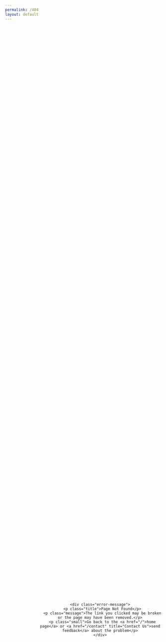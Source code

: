 ```yaml
---
permalink: /404
layout: default
---
```


  <div class="error-message-container">

    <div class="error-message">
      <p class="title">Page Not Found</p>
      <p class="message">The link you clicked may be broken or the page may have been removed.</p>
      <p class="small">Go back to the <a href="/">home page</a> or <a href="/contact" title="Contact Us">send feedback</a> about the problem</p>
    </div>

  </div>


  <script src="//use.typekit.net/tdi5ghm.js" async=""></script>
  <script type="text/javascript">
    (function(d) {
      var config = {
          kitId: 'tdi5ghm',
          scriptTimeout: 3000
        },
        h = d.documentElement,
        t = setTimeout(function() {
          h.className = h.className.replace(/\bwf-loading\b/g, "") + " wf-inactive";
        }, config.scriptTimeout),
        tk = d.createElement("script"),
        f = false,
        s = d.getElementsByTagName("script")[0],
        a;
      h.className += " wf-loading";
      tk.src = '//use.typekit.net/' + config.kitId + '.js';
      tk.async = true;
      tk.onload = tk.onreadystatechange = function() {
        a = this.readyState;
        if (f || a && a != "complete" && a != "loaded") return;
        f = true;
        clearTimeout(t);
        try {
          Typekit.load(config)
        } catch (e) {}
      };
      s.parentNode.insertBefore(tk, s)
    })(document);
  </script>

  <link href="//fonts.googleapis.com/css?family=Open+Sans:300" rel="stylesheet" type="text/css">

  <style>
    .small,
    .title {
      letter-spacing: 1px;
      text-transform: uppercase
    }

    body,
    html {
      width: 100%;
      height: 100%
    }

    body {
      background: url(https://s3.amazonaws.com/www.invisionapp.com/assets/img/wallpapers/404.jpg) center center no-repeat fixed;
      background-size: cover;
      -webkit-font-smoothing: antialiased;
      margin: 0;
      display: table;
      vertical-align: middle
    }

    body a {
      color: #f36;
      text-decoration: none
    }

    body a:hover {
      color: #f42156
    }

    .error-message-container {
      position: relative;
      display: table-cell;
      vertical-align: middle;
      width: 100%;
      text-align: center
    }

    .error-message {
      max-width: 510px;
      margin: 0 auto;
      padding: 100px 20px 30px
    }

    .title {
      font: 600 45px/1.5em brandon-grotesque, sans-serif;
      color: #3b4450;
      margin-top: -240px;
      margin-bottom: 5px
    }

    .message {
      font: 300 30px/1.5em "Open Sans", open-sans, sans-serif;
      color: #fff
    }

    .small {
      font: 600 12px/1.5em brandon-grotesque, sans-serif;
      color: #747c83
    }

    @media(max-width:475px) {
      .title {
        font-size: 35px
      }

      .message {
        font-size: 20px
      }

      .small {
        width: 300px;
        margin-left: auto;
        margin-right: auto
      }
    }

    @media(max-height:750px) {
      .title {
        margin-top: -100px
      }
    }

    @media(max-height:580px) {
      .logo {
        top: 40px
      }
    }

    @media(max-height:500px) {
      .title {
        margin-top: 0
      }
    }

    @media(max-height:370px) {
      .logo {
        top: 20px
      }
    }
  </style>
  <style type="text/css">
    .tk-brandon-grotesque {
      font-family: "brandon-grotesque", sans-serif;
    }
  </style>
  <style type="text/css">
    @font-face {
      font-family: brandon-grotesque;
      src: url(https://use.typekit.net/af/1da05b/0000000000000000000132df/27/l?primer=7cdcb44be4a7db8877ffa5c0007b8dd865b3bbc383831fe2ea177f62257a9191&fvd=n4&v=3) format("woff2"), url(https://use.typekit.net/af/1da05b/0000000000000000000132df/27/d?primer=7cdcb44be4a7db8877ffa5c0007b8dd865b3bbc383831fe2ea177f62257a9191&fvd=n4&v=3) format("woff"), url(https://use.typekit.net/af/1da05b/0000000000000000000132df/27/a?primer=7cdcb44be4a7db8877ffa5c0007b8dd865b3bbc383831fe2ea177f62257a9191&fvd=n4&v=3) format("opentype");
      font-weight: 400;
      font-style: normal;
    }

    @font-face {
      font-family: brandon-grotesque;
      src: url(https://use.typekit.net/af/32d3ee/0000000000000000000132e0/27/l?primer=7cdcb44be4a7db8877ffa5c0007b8dd865b3bbc383831fe2ea177f62257a9191&fvd=i4&v=3) format("woff2"), url(https://use.typekit.net/af/32d3ee/0000000000000000000132e0/27/d?primer=7cdcb44be4a7db8877ffa5c0007b8dd865b3bbc383831fe2ea177f62257a9191&fvd=i4&v=3) format("woff"), url(https://use.typekit.net/af/32d3ee/0000000000000000000132e0/27/a?primer=7cdcb44be4a7db8877ffa5c0007b8dd865b3bbc383831fe2ea177f62257a9191&fvd=i4&v=3) format("opentype");
      font-weight: 400;
      font-style: italic;
    }

    @font-face {
      font-family: brandon-grotesque;
      src: url(https://use.typekit.net/af/8f4e31/0000000000000000000132e3/27/l?primer=7cdcb44be4a7db8877ffa5c0007b8dd865b3bbc383831fe2ea177f62257a9191&fvd=n7&v=3) format("woff2"), url(https://use.typekit.net/af/8f4e31/0000000000000000000132e3/27/d?primer=7cdcb44be4a7db8877ffa5c0007b8dd865b3bbc383831fe2ea177f62257a9191&fvd=n7&v=3) format("woff"), url(https://use.typekit.net/af/8f4e31/0000000000000000000132e3/27/a?primer=7cdcb44be4a7db8877ffa5c0007b8dd865b3bbc383831fe2ea177f62257a9191&fvd=n7&v=3) format("opentype");
      font-weight: 700;
      font-style: normal;
    }

    @font-face {
      font-family: brandon-grotesque;
      src: url(https://use.typekit.net/af/383ab4/0000000000000000000132e4/27/l?primer=7cdcb44be4a7db8877ffa5c0007b8dd865b3bbc383831fe2ea177f62257a9191&fvd=i7&v=3) format("woff2"), url(https://use.typekit.net/af/383ab4/0000000000000000000132e4/27/d?primer=7cdcb44be4a7db8877ffa5c0007b8dd865b3bbc383831fe2ea177f62257a9191&fvd=i7&v=3) format("woff"), url(https://use.typekit.net/af/383ab4/0000000000000000000132e4/27/a?primer=7cdcb44be4a7db8877ffa5c0007b8dd865b3bbc383831fe2ea177f62257a9191&fvd=i7&v=3) format("opentype");
      font-weight: 700;
      font-style: italic;
    }

    @font-face {
      font-family: brandon-grotesque;
      src: url(https://use.typekit.net/af/333a5f/0000000000000000000132db/27/l?primer=7cdcb44be4a7db8877ffa5c0007b8dd865b3bbc383831fe2ea177f62257a9191&fvd=n1&v=3) format("woff2"), url(https://use.typekit.net/af/333a5f/0000000000000000000132db/27/d?primer=7cdcb44be4a7db8877ffa5c0007b8dd865b3bbc383831fe2ea177f62257a9191&fvd=n1&v=3) format("woff"), url(https://use.typekit.net/af/333a5f/0000000000000000000132db/27/a?primer=7cdcb44be4a7db8877ffa5c0007b8dd865b3bbc383831fe2ea177f62257a9191&fvd=n1&v=3) format("opentype");
      font-weight: 100;
      font-style: normal;
    }

    @font-face {
      font-family: brandon-grotesque;
      src: url(https://use.typekit.net/af/2f8f3d/0000000000000000000132dd/27/l?primer=7cdcb44be4a7db8877ffa5c0007b8dd865b3bbc383831fe2ea177f62257a9191&fvd=n3&v=3) format("woff2"), url(https://use.typekit.net/af/2f8f3d/0000000000000000000132dd/27/d?primer=7cdcb44be4a7db8877ffa5c0007b8dd865b3bbc383831fe2ea177f62257a9191&fvd=n3&v=3) format("woff"), url(https://use.typekit.net/af/2f8f3d/0000000000000000000132dd/27/a?primer=7cdcb44be4a7db8877ffa5c0007b8dd865b3bbc383831fe2ea177f62257a9191&fvd=n3&v=3) format("opentype");
      font-weight: 300;
      font-style: normal;
    }

    @font-face {
      font-family: brandon-grotesque;
      src: url(https://use.typekit.net/af/d8f71f/0000000000000000000132e1/27/l?primer=7cdcb44be4a7db8877ffa5c0007b8dd865b3bbc383831fe2ea177f62257a9191&fvd=n5&v=3) format("woff2"), url(https://use.typekit.net/af/d8f71f/0000000000000000000132e1/27/d?primer=7cdcb44be4a7db8877ffa5c0007b8dd865b3bbc383831fe2ea177f62257a9191&fvd=n5&v=3) format("woff"), url(https://use.typekit.net/af/d8f71f/0000000000000000000132e1/27/a?primer=7cdcb44be4a7db8877ffa5c0007b8dd865b3bbc383831fe2ea177f62257a9191&fvd=n5&v=3) format("opentype");
      font-weight: 500;
      font-style: normal;
    }

    @font-face {
      font-family: brandon-grotesque;
      src: url(https://use.typekit.net/af/ba2c35/0000000000000000000132e2/27/l?primer=7cdcb44be4a7db8877ffa5c0007b8dd865b3bbc383831fe2ea177f62257a9191&fvd=i5&v=3) format("woff2"), url(https://use.typekit.net/af/ba2c35/0000000000000000000132e2/27/d?primer=7cdcb44be4a7db8877ffa5c0007b8dd865b3bbc383831fe2ea177f62257a9191&fvd=i5&v=3) format("woff"), url(https://use.typekit.net/af/ba2c35/0000000000000000000132e2/27/a?primer=7cdcb44be4a7db8877ffa5c0007b8dd865b3bbc383831fe2ea177f62257a9191&fvd=i5&v=3) format("opentype");
      font-weight: 500;
      font-style: italic;
    }
  </style>